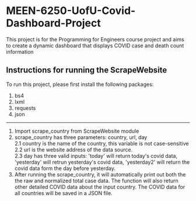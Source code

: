 # MEEN-6250-UofU-Covid-Dashboard-Project
This project is for the Programming for Engineers course project and aims to create a dynamic dashboard that displays COVID case and death count information

Instructions for running the ScrapeWebsite
-----------------------------------------------------------------
To run this project, please first install the following packages:
1. bs4
2. lxml
3. requests
4. json
-----------------------------------------------------------------

1. Import scrape_country from ScrapeWebsite module
2. scrape_country has three parameters: country, url, day <br>
	2.1 country is the name of the country, this variable is not case-sensitive <br>
	2.2 url is the website address of the data source. <br>
	2.3 day has three valid inputs: 'today' will return today's covid data, 'yesterday' will retrun yesterday's covid data, 'yesterday2' will return the covid data form the day before yesterday. 
3. After running the scrape_country, it will automatically print out both the the raw and normalized total case data. The function will also return other detailed COVID data about the input country. The COVID data for all countries will be saved in a JSON file.
